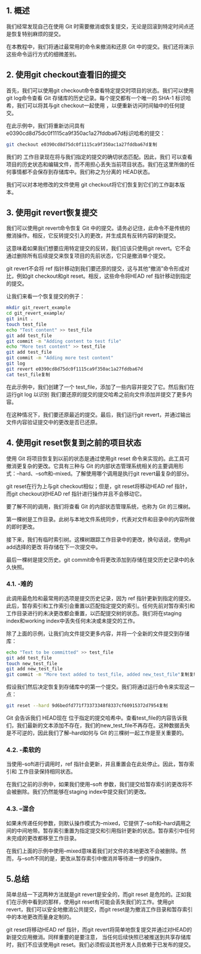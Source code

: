 ## 1. 概述

我们经常发现自己在使用 Git 时需要撤消或恢复提交，无论是回滚到特定时间点还是恢复特别麻烦的提交。

在本教程中，我们将通过最常用的命令来撤消和还原 Git 中的提交。我们还将演示这些命令运行方式的细微差别。

## 2. 使用git checkout查看旧的提交

首先，我们可以使用git checkout命令查看特定提交时项目的状态。我们可以使用git log命令查看 Git 存储库的历史记录。每个提交都有一个唯一的 SHA-1 标识哈希，我们可以将其与git checkout一起使用 ，以便重新访问时间轴中的任何提交。

在此示例中，我们将重新访问具有e0390cd8d75dc0f1115ca9f350ac1a27fddba67d标识哈希的提交：


```bash
git checkout e0390cd8d75dc0f1115ca9f350ac1a27fddba67d复制
```

我们的 工作目录现在将与我们指定的提交的确切状态匹配。因此，我们 可以查看项目的历史状态和编辑文件，而不用担心丢失当前项目状态。我们在这里所做的任何事情都不会保存到存储库中。我们称之为分离的 HEAD状态。

我们可以对本地修改的文件使用 git checkout将它们恢复到它们的工作副本版本。

## 3. 使用git revert恢复提交

我们可以使用git revert命令恢复 Git 中的提交。请务必记住，此命令不是传统的撤消操作。相反，它反转提交引入的更改，并生成具有反转内容的新提交。

这意味着如果我们想要应用特定提交的反转，我们应该只使用git revert。它不会通过删除所有后续提交来恢复项目的先前状态，它只是撤消单个提交。

git revert不会将 ref 指针移动到我们要还原的提交，这与其他“撤消”命令形成对比，例如git checkout和git reset。相反，这些命令将HEAD ref 指针移动到指定的提交。

让我们来看一个恢复提交的例子：

```bash
mkdir git_revert_example
cd git_revert_example/
git init .
touch test_file
echo "Test content" >> test_file 
git add test_file
git commit -m "Adding content to test file"
echo "More test content" >> test_file 
git add test_file
git commit -m "Adding more test content"
git log
git revert e0390cd8d75dc0f1115ca9f350ac1a27fddba67d
cat test_file复制
```

在此示例中，我们创建了一个 test_file，添加了一些内容并提交了它。然后我们在运行git log 以识别 我们要还原的提交的提交哈希之前向文件添加并提交了更多内容。

在这种情况下，我们要还原最近的提交。最后，我们运行git revert，并通过输出文件内容验证提交中的更改是否已还原。

## 4. 使用git reset恢复到之前的项目状态

使用 Git 将项目恢复到以前的状态是通过使用git reset 命令来实现的。此工具可撤消更复杂的更改。它具有三种与 Git 的内部状态管理系统相关的主要调用形式：–hard、–soft和–mixed。了解使用哪个调用是执行git revert最复杂的部分。

git reset在行为上与git checkout相似；但是，git reset将移动HEAD ref 指针，而git checkout对HEAD ref 指针进行操作并且不会移动它。

要了解不同的调用，我们将查看 Git 的内部状态管理系统，也称为 Git 的三棵树。

第一棵树是工作目录。此树与本地文件系统同步，代表对文件和目录中的内容所做的即时更改。

接下来，我们有临时索引树。这棵树跟踪工作目录中的更改，换句话说，使用git add选择的更改 将存储在下一次提交中。

最后一棵树是提交历史。git commit命令将更改添加到存储在提交历史记录中的永久快照。

### 4.1. -难的

此调用最危险和最常用的选项是提交历史记录，因为 ref 指针更新到指定的提交。此后，暂存索引和工作索引会重置以匹配指定提交的索引。任何先前对暂存索引和工作目录进行的未决更改都会重置，以匹配提交树的状态。我们将在staging index和working index中丢失任何未决或未提交的工作。

除了上面的示例，让我们向文件提交更多内容，并将一个全新的文件提交到存储库：

```bash
echo "Text to be committed" >> test_file
git add test_file
touch new_test_file
git add new_test_file
git commit -m "More text added to test_file, added new_test_file"复制复制
```

假设我们然后决定恢复到存储库中的第一个提交。我们将通过运行命令来实现这一点：

```bash
git reset --hard 9d6bedfd771f73373348f8337cf60915372d7954复制
```

Git 会告诉我们 HEAD现在 位于指定的提交哈希中。查看test_file的内容告诉我们，我们最新的文本添加不存在，我们的new_test_file不再存在。这种数据丢失是不可逆的，因此我们了解–hard如何与 Git 的三棵树一起工作是至关重要的。

### 4.2. -柔软的

当使用–soft进行调用时，ref 指针会更新，并且重置会在此处停止。因此，暂存索引和 工作目录保持相同状态。

在我们之前的示例中，如果我们使用–soft 参数，我们提交给暂存索引的更改将不会被删除。我们仍然能够在staging index中提交我们的更改。

### 4.3. –混合

如果未传递任何参数，则默认操作模式为–mixed，它提供了–soft和–hard调用之间的中间地带。暂存索引重置为指定提交和引用指针更新的状态。暂存索引中任何未完成的更改都移至工作目录。

在我们上面的示例中使用–mixed意味着我们对文件的本地更改不会被删除。然而，与–soft不同的是，更改从暂存索引中撤消并等待进一步的操作。

## 5.总结

简单总结一下这两种方法就是git revert是安全的，而git reset 是危险的。正如我们在示例中看到的那样，使用git reset有可能会丢失我们的工作。使用git revert，我们可以安全地撤消公共提交，而git reset是为撤消工作目录和暂存索引中的本地更改而量身定制的。 

git reset将移动HEAD ref 指针，而git revert将简单地恢复提交并通过对HEAD的新提交应用撤消。同样重要的是要注意， 当任何后续快照已被推送到共享存储库时，我们不应该使用git reset。我们必须假设其他开发人员依赖于已发布的提交。